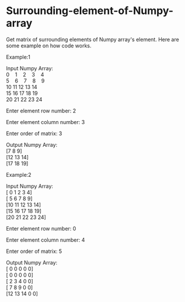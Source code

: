 # Surrounding-element-of-Numpy-array
Get matrix of surrounding elements of Numpy array's element.
Here are some example on how code works.

Example:1

Input Numpy Array:\
0&nbsp;&nbsp;&nbsp;&nbsp;1&nbsp;&nbsp;&nbsp;&nbsp;2&nbsp;&nbsp;&nbsp;&nbsp;3&nbsp;&nbsp;&nbsp;&nbsp;4\
5&nbsp;&nbsp;&nbsp;&nbsp;6&nbsp;&nbsp;&nbsp;&nbsp;7&nbsp;&nbsp;&nbsp;&nbsp;8&nbsp;&nbsp;&nbsp;&nbsp;9\
10 11 12 13 14\
15 16 17 18 19\
20 21 22 23 24

Enter element row number: 2

Enter element column number: 3

Enter order of matrix: 3

Output Numpy Array:\
[7  8  9]\
[12 13 14]\
[17 18 19]


Example:2

Input Numpy Array:\
[ 0  1  2  3  4]\
[ 5  6  7  8  9]\
[10 11 12 13 14]\
[15 16 17 18 19]\
[20 21 22 23 24]

Enter element row number: 0

Enter element column number: 4

Enter order of matrix: 5

Output Numpy Array:\
[ 0  0  0  0  0]\
[ 0  0  0  0  0]\
[ 2  3  4  0  0]\
[ 7  8  9  0  0]\
[12 13 14  0  0]

